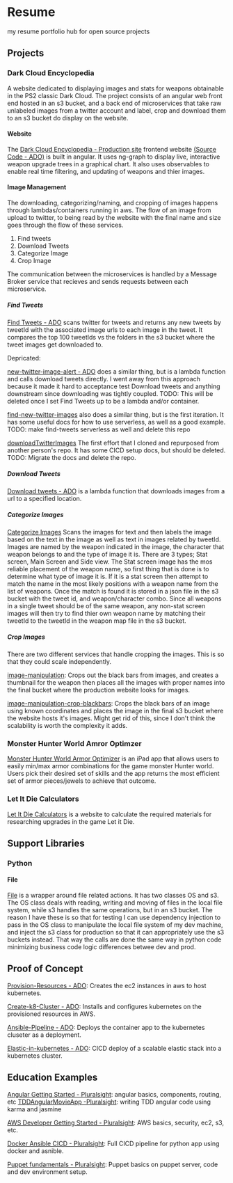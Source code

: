 # Resume

my resume portfolio hub for open source projects

## Projects

### Dark Cloud Encyclopedia

A website dedicated to displaying images and stats for weapons obtainable in the PS2 classic Dark Cloud. The project consists of an angular web front end hosted in an s3 bucket, and a back end of microservices that take raw unlabeled images from a twitter account and label, crop and download them to an s3 bucket do display on the website.

#### Website

The [Dark Cloud Encyclopedia - Production site](http://www.darkcloudencyclopedia.com.s3-website-us-west-2.amazonaws.com/welcome) frontend website [(Source Code - ADO)](https://russellboley.visualstudio.com/Dark-Cloud-Encyclopedia/_git/Dark-Cloud-Website) is built in angular. It uses ng-graph to display live, interactive weapon upgrade trees in a graphical chart. It also uses observables to enable real time filtering, and updating of weapons and thier images.

#### Image Management

The downloading, categorizing/naming, and cropping of images happens through lambdas/containers running in aws. The flow of an image from upload to twitter, to being read by the website with the final name and size goes through the flow of these services.

1. Find tweets
1. Download Tweets
1. Categorize Image
1. Crop Image

The communication between the microservices is handled by a Message Broker service that recieves and sends requests between each microservice.

##### Find Tweets

[Find Tweets - ADO](https://russellboley.visualstudio.com/Dark-Cloud-Encyclopedia/_git/find-tweets?path=%2FREADME.md&version=GBmaster) scans twitter for tweets and returns any new tweets by tweetId with the associated image urls to each image in the tweet. It compares the top 100 tweetIds vs the folders in the s3 bucket where the tweet images get downloaded to.

Depricated:

[new-twitter-image-alert - ADO](https://russellboley.visualstudio.com/Dark-Cloud-Encyclopedia/_git/New-Twitter-Image-Alert?path=%2Fhandler.py&version=GBmaster&_a=history) does a similar thing, but is a lambda function and calls download tweets directly.
I went away from this approach because it made it hard to acceptance test Download tweets and anything downstream since downloading was tightly coupled. TODO: This will be deleted once I set Find Tweets up to be a lambda and/or container.

[find-new-twitter-images](https://github.com/raboley/find-new-twitter-images) also does a similar thing, but is the first iteration. It has some useful docs for how to use serverless, as well as a good example. TODO: make find-tweets serverless as well and delete this repo

[downloadTwitterImages](https://github.com/raboley/downloadTwitterPictures) The first effort that I cloned and repurposed from another person's repo. It has some CICD setup docs, but should be deleted. TODO: Migrate the docs and delete the repo.

##### Download Tweets

[Download tweets - ADO](https://russellboley.visualstudio.com/Dark-Cloud-Encyclopedia/_git/download-images) is a lambda function that downloads images from a url to a specified location.

##### Categorize Images

[Categorize Images](https://github.com/raboley/categorize-images) Scans the images for text and then labels the image based on the text in the image as well as text in images related by tweetId. Images are named by the weapon indicated in the image, the character that weapon belongs to and the type of image it is. There are 3 types; Stat screen, Main Screen and Side view. The Stat screen image has the mos reliable placement of the weapon name, so first thing that is done is to determine what type of image it is. If it is a stat screen then attempt to match the name in the most likely positions with a weapon name from the list of weapons. Once the match is found it is stored in a json file in the s3 bucket with the tweet id, and weapon/character combo. Since all weapons in a single tweet should be of the same weapon, any non-stat screen images will then try to find thier own weapon name by matching their tweetId to the tweetId in the weapon map file in the s3 bucket.

##### Crop Images

There are two different services that handle cropping the images. This is so that they could scale independently.

[image-manipulation](https://russellboley.visualstudio.com/Dark-Cloud-Encyclopedia/_git/image-manipulation): Crops out the black bars from images, and creates a thumbnail for the weapon then places all the images with proper names into the final bucket where the production website looks for images.

[image-manipulation-crop-blackbars](https://russellboley.visualstudio.com/Dark-Cloud-Encyclopedia/_git/image-manipulation-crop-blackbars): Crops the black bars of an image using known coordinates and places the image in the final s3 bucket where the website hosts it's images. Might get rid of this, since I don't think the scalability is worth the complexity it adds.

### Monster Hunter World Amror Optimzer

[Monster Hunter World Armor Optimizer](https://github.com/raboley/MHWArmorSkillOptimizer) is an iPad app that allows users to easily min/max armor combinations for the game monster Hunter world. Users pick their desired set of skills and the app returns the most efficient set of armor pieces/jewels to achieve that outcome.

### Let It Die Calculators

[Let It Die Calculators](https://github.com/raboley/LetItDieCalculators) is a website to calculate the required materials for researching upgrades in the game Let it Die.

## Support Libraries

### Python

#### File

[File](https://github.com/raboley/File) is a wrapper around file related actions. It has two classes OS and s3. The OS class deals with reading, writing and moving of files in the local file system, while s3 handles the same operations, but in an s3 bucket. The reason I have these is so that for testing I can use dependency injection to pass in the OS class to manipulate the local file system of my dev machine, and inject the s3 class for production so that it can appropriately use the s3 buckets instead. That way the calls are done the same way in python code minimizing business code logic differences betwee dev and prod.

## Proof of Concept

[Provision-Resources - ADO](https://russellboley.visualstudio.com/Dark-Cloud-Encyclopedia/_git/Provision-Resources): Creates the ec2 instances in aws to host kubernetes.

[Create-k8-Cluster - ADO](https://russellboley.visualstudio.com/Dark-Cloud-Encyclopedia/_git/Create-k8-Cluster): Installs and configures kubernetes on the provisioned resources in AWS.

[Ansible-Pipeline - ADO](https://russellboley.visualstudio.com/Dark-Cloud-Encyclopedia/_git/Ansible-Pipeline?path=%2Fkubernetes-deploy&version=GBmaster): Deploys the container app to the kubernetes cluseter as a deployment.

[Elastic-in-kubernetes - ADO](https://russellboley.visualstudio.com/Dark-Cloud-Encyclopedia/_git/Elastic-In-Kubernetes): CICD deploy of a scalable elastic stack into a kubernetes cluster.

## Education Examples

[Angular Getting Started - Pluralsight](https://github.com/raboley/Angular-GettingStarted): angular basics, components, routing, etc
[TDDAngularMovieApp -Pluralsight](https://github.com/raboley/TDDAngularMovieApp): writing TDD angular code using karma and jasmine

[AWS Developer Getting Started - Pluralsight](https://github.com/raboley/AWSDeveloper-GettingStarted/blob/master/pizza-luvrs/HelpMe.md): AWS basics, security, ec2, s3, etc.

[Docker Ansible CICD - Pluralsight](https://github.com/raboley/docker-ansible): Full CICD pipeline for python app using docker and asnible.

[Puppet fundamentals - Pluralsight](https://github.com/raboley/puppet-fundamentals-lab/tree/master): Puppet basics on puppet server, code and dev environment setup.